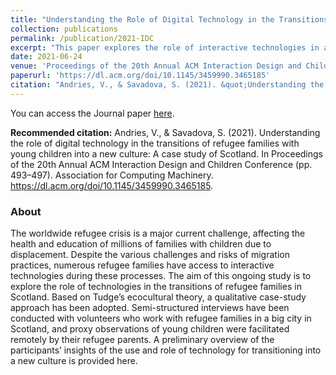 ```yaml
---
title: "Understanding the Role of Digital Technology in the Transitions of Refugee Families with Young Children into A New Culture: A Case Study of Scotland"
collection: publications
permalink: /publication/2021-IDC
excerpt: "This paper explores the role of interactive technologies in aiding the transition of refugee families in Scotland, using a qualitative case-study approach based on Tudge's ecocultural theory, with preliminary insights gathered from interviews and proxy observations."
date: 2021-06-24
venue: 'Proceedings of the 20th Annual ACM Interaction Design and Children Conference (IDC)'
paperurl: 'https://dl.acm.org/doi/10.1145/3459990.3465185'
citation: "Andries, V., & Savadova, S. (2021). &quot;Understanding the role of digital technology in the transitions of refugee families with young children into a new culture: A case study of Scotland.&quot; <i>Proceedings of the 20th Annual ACM Interaction Design and Children Conference</i>. 493–497."
---
```

You can access the Journal paper [here](https://dl.acm.org/doi/10.1145/3459990.3465185).

**Recommended citation:** Andries, V., & Savadova, S. (2021). Understanding the role of digital technology in the transitions of refugee families with young children into a new culture: A case study of Scotland. In Proceedings of the 20th Annual ACM Interaction Design and Children Conference (pp. 493–497). Association for Computing Machinery. https://dl.acm.org/doi/10.1145/3459990.3465185.

### About
The worldwide refugee crisis is a major current challenge, affecting the health and education of millions of families with children due to displacement. Despite the various challenges and risks of migration practices, numerous refugee families have access to interactive technologies during these processes. The aim of this ongoing study is to explore the role of technologies in the transitions of refugee families in Scotland. Based on Tudge’s ecocultural theory, a qualitative case-study approach has been adopted. Semi-structured interviews have been conducted with volunteers who work with refugee families in a big city in Scotland, and proxy observations of young children were facilitated remotely by their refugee parents. A preliminary overview of the participants’ insights of the use and role of technology for transitioning into a new culture is provided here.